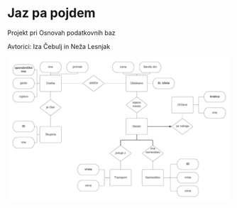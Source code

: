 # Jaz pa pojdem
Projekt pri Osnovah podatkovnih baz

Avtorici: Iza Čebulj in Neža Lesnjak

![ER diagram](https://github.com/CebuljIza/Jaz-pa-pojdem/blob/main/ER_diagram/ER_diagram.png)
